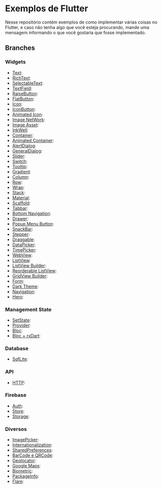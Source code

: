 # Exemplos de Flutter

Nesse repositório contém exemplos de como implementar várias coisas no Flutter, e caso não tenha algo que você esteja procurando, mande uma mensagem informando o que você gostaria que fosse implementado. 

## Branches

### Widgets

- [Text](https://github.com/ThiagoEvoa/flutter_examples/tree/text):
- [RichText](https://github.com/ThiagoEvoa/flutter_examples/tree/rich_text):
- [SelectableText](https://github.com/ThiagoEvoa/flutter_examples/tree/selectable_text):
- [TextField](https://github.com/ThiagoEvoa/flutter_examples/tree/textfield):
- [RaiseButton](https://github.com/ThiagoEvoa/flutter_examples/tree/raisedbutton):
- [FlatButton](https://github.com/ThiagoEvoa/flutter_examples/tree/flatbutton):
- [Icon](https://github.com/ThiagoEvoa/flutter_examples/tree/icon):
- [IconButton](https://github.com/ThiagoEvoa/flutter_examples/tree/iconbutton):
- [Animated Icon](https://github.com/ThiagoEvoa/flutter_examples/tree/animatedicon):
- [Image NetWork](https://github.com/ThiagoEvoa/flutter_examples/tree/image_network):
- [Image Asset](https://github.com/ThiagoEvoa/flutter_examples/tree/image_asset):
- [InkWell](https://github.com/ThiagoEvoa/flutter_examples/tree/inkwell):
- [Container](https://github.com/ThiagoEvoa/flutter_examples/tree/container):
- [Animated Container](https://github.com/ThiagoEvoa/flutter_examples/tree/animatedcontainer):
- [AlertDialog](https://github.com/ThiagoEvoa/flutter_examples/tree/alertdialog):
- [GeneralDialog](https://github.com/ThiagoEvoa/flutter_examples/tree/generaldialog):
- [Slider](https://github.com/ThiagoEvoa/flutter_examples/tree/slider):
- [Switch](https://github.com/ThiagoEvoa/flutter_examples/tree/switch):
- [Tooltip](https://github.com/ThiagoEvoa/flutter_examples/tree/tooltip):
- [Gradient](https://github.com/ThiagoEvoa/flutter_examples/tree/gradient):
- [Column](https://github.com/ThiagoEvoa/flutter_examples/tree/column):
- [Row](https://github.com/ThiagoEvoa/flutter_examples/tree/row):
- [Wrap](https://github.com/ThiagoEvoa/flutter_examples/tree/wrap):
- [Stack](https://github.com/ThiagoEvoa/flutter_examples/tree/stack):
- [Material](https://github.com/ThiagoEvoa/flutter_examples/tree/material):
- [Scaffold](https://github.com/ThiagoEvoa/flutter_examples/tree/scaffold):
- [Tabbar](https://github.com/ThiagoEvoa/flutter_examples/tree/tabbar):
- [Bottom Navigation](https://github.com/ThiagoEvoa/flutter_examples/tree/bottomnavigationbar):
- [Drawer](https://github.com/ThiagoEvoa/flutter_examples/tree/drawer):
- [Popup Menu Button](https://github.com/ThiagoEvoa/flutter_examples/tree/popupmenubutton):
- [SnackBar](https://github.com/ThiagoEvoa/flutter_examples/tree/snackbar):
- [Stepper](https://github.com/ThiagoEvoa/flutter_examples/tree/stepper):
- [Draggable](https://github.com/ThiagoEvoa/flutter_examples/tree/draggable):
- [DataPicker](https://github.com/ThiagoEvoa/flutter_examples/tree/datepicker):
- [TimePicker](https://github.com/ThiagoEvoa/flutter_examples/tree/timepicker):
- [WebView](https://github.com/ThiagoEvoa/flutter_examples/tree/webview):
- [ListView](https://github.com/ThiagoEvoa/flutter_examples/tree/listview):
- [ListView Builder](https://github.com/ThiagoEvoa/flutter_examples/tree/listview_builder):
- [Reorderable ListView](https://github.com/ThiagoEvoa/flutter_examples/tree/reorderablelistview):
- [GridView Builder](https://github.com/ThiagoEvoa/flutter_examples/tree/gridview_builder):
- [Form](https://github.com/ThiagoEvoa/flutter_examples/tree/form):
- [Dark Theme](https://github.com/ThiagoEvoa/flutter_examples/tree/darktheme):
- [Navigation](https://github.com/ThiagoEvoa/flutter_examples/tree/navigation):
- [Hero](https://github.com/ThiagoEvoa/flutter_examples/tree/hero):

### Management State
- [SetState](https://github.com/ThiagoEvoa/flutter_examples/tree/setstate):
- [Provider](https://github.com/ThiagoEvoa/flutter_examples/tree/provider):
- [Bloc](https://github.com/ThiagoEvoa/flutter_examples/tree/bloc):
- [Bloc + rxDart](https://github.com/ThiagoEvoa/flutter_examples/tree/bloc_rxdart):

### Database
- [SqfLite](https://github.com/ThiagoEvoa/flutter_examples/tree/sqflite):

### API
- [HTTP](https://github.com/ThiagoEvoa/flutter_examples/tree/http):

### Firebase
- [Auth]():
- [Store]():
- [Storage]():

### Diversos
- [ImagePicker](https://github.com/ThiagoEvoa/flutter_examples/tree/imagepicker):
- [Internationalization](https://github.com/ThiagoEvoa/flutter_examples/tree/internationalization):
- [SharedPreferences]():
- [BarCode e QRCode]():
- [Geolocator]():
- [Google Maps]():
- [Biometric]():
- [PackageInfo]():
- [Flare](https://github.com/ThiagoEvoa/flutter_examples/tree/flare):
